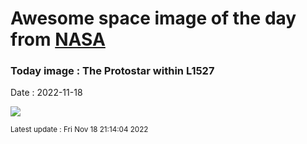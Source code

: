 
# Awesome space image of the day from [NASA](https://api.nasa.gov/)

### Today image : The Protostar within L1527
Date : 2022-11-18

![](https://apod.nasa.gov/apod/image/2211/weic2219a1024.jpg)

<small>Latest update : Fri Nov 18 21:14:04 2022</small>
        
